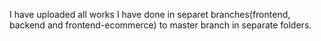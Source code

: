 I have uploaded all works I have done in separet branches(frontend, backend and frontend-ecommerce) to master branch in separate folders.
